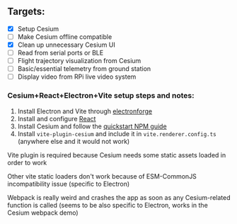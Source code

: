 ## Targets:
- [x] Setup Cesium
- [ ] Make Cesium offline compatible
- [x] Clean up unnecessary Cesium UI
- [ ] Read from serial ports or BLE
- [ ] Flight trajectory visualization from Cesium
- [ ] Basic/essential telemetry from ground station
- [ ] Display video from RPi live video system

### Cesium+React+Electron+Vite setup steps and notes:
1. Install Electron and Vite through [electronforge](https://www.electronforge.io/templates/vite-+-typescript)
2. Install and configure [React](https://www.electronforge.io/guides/framework-integration/react-with-typescript)
3. Install Cesium and follow the [quickstart NPM guide](https://cesium.com/learn/cesiumjs-learn/cesiumjs-quickstart/)
4. Install `vite-plugin-cesium` and include it in `vite.renderer.config.ts` (anywhere else and it would not work)

Vite plugin is required because Cesium needs some static assets loaded in order to work

Other vite static loaders don't work because of ESM-CommonJS incompatibility issue (specific to Electron)

Webpack is really weird and crashes the app as soon as any Cesium-related function is called (seems to be also specific to Electron, works in the Cesium webpack demo)